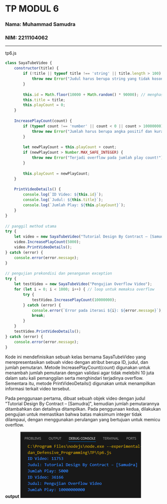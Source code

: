# TP MODUL 6
### Nama: Muhammad Samudra
### NIM: 2211104062

---
tp6.js 
```js
class SayaTubeVideo {
    constructor(title) {
        if (!title || typeof title !== 'string' || title.length > 100) {
            throw new Error("Judul harus berupa string yang tidak kosong dan maksimum 100 karakter.");
        }
        
        this.id = Math.floor(10000 + Math.random() * 90000); // menghasilkan ID acak 5 digit
        this.title = title;
        this.playCount = 0;
    }

    IncreasePlayCount(count) {
        if (typeof count !== 'number' || count < 0 || count > 10000000) {
            throw new Error("Jumlah harus berupa angka positif dan kurang dari 10.000.000.");
        }
        
        let newPlayCount = this.playCount + count;
        if (newPlayCount > Number.MAX_SAFE_INTEGER) {
            throw new Error("Terjadi overflow pada jumlah play count!");
        }
        
        this.playCount = newPlayCount;
    }

    PrintVideoDetails() {
        console.log(`ID Video: ${this.id}`);
        console.log(`Judul: ${this.title}`);
        console.log(`Jumlah Play: ${this.playCount}`);
    }
}

// panggil method utama
try {
    let video = new SayaTubeVideo("Tutorial Design By Contract – [Samudra]");
    video.IncreasePlayCount(5000);
    video.PrintVideoDetails();
} catch (error) {
    console.error(error.message);
}

// pengujian prekondisi dan penanganan exception
try {
    let testVideo = new SayaTubeVideo("Pengujian Overflow Video");
    for (let i = 0; i < 1000; i++) { // loop untuk memaksa overflow
        try {
            testVideo.IncreasePlayCount(10000000);
        } catch (error) {
            console.error(`Error pada iterasi ${i}: ${error.message}`);
            break;
        }
    }
    testVideo.PrintVideoDetails();
} catch (error) {
    console.error(error.message);
}
```

Kode ini mendefinisikan sebuah kelas bernama SayaTubeVideo yang merepresentasikan sebuah video dengan atribut berupa ID, judul, dan jumlah pemutaran. Metode IncreasePlayCount(count) digunakan untuk menambah jumlah pemutaran dengan validasi agar tidak melebihi 10 juta dalam satu kali pemanggilan serta menghindari terjadinya overflow. Sementara itu, metode PrintVideoDetails() digunakan untuk menampilkan informasi terkait video tersebut.

Pada penggunaan pertama, dibuat sebuah objek video dengan judul "Tutorial Design By Contract – [Samudra]", kemudian jumlah pemutarannya ditambahkan dan detailnya ditampilkan. Pada penggunaan kedua, dilakukan pengujian untuk memastikan bahwa batas maksimum integer tidak dilampaui, dengan menggunakan perulangan yang bertujuan untuk memicu overflow.

**output**
![](img/Screenshot%202025-05-28%20215823.png)

